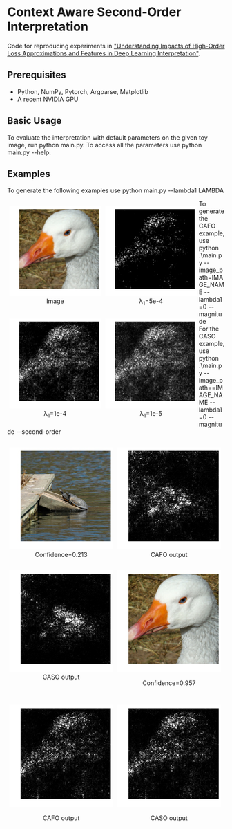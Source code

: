Context Aware Second-Order Interpretation
=====================================

Code for reproducing experiments in ["Understanding Impacts of High-Order Loss Approximations and Features in Deep Learning Interpretation"](https://arxiv.org/abs/1902.00407).


## Prerequisites

- Python, NumPy, Pytorch, Argparse, Matplotlib
- A recent NVIDIA GPU

## Basic Usage

To evaluate the interpretation with default parameters on the given toy image, run python main.py. To access all the parameters use python main.py --help.

## Examples

<p>To generate the following examples use python main.py --lambda1 LAMBDA</p>

<div align = 'center'>
	<figure style='float: left; margin-left: 5px; margin-right: 5px'>
		<img src = 'examples/duck.jpeg' width = '212px'>
	  	<figcaption>Image</figcaption>
	</figure>
	<figure style='float: left; margin-left: 5px; margin-right: 5px'>
		<img src = 'examples/delta_5e-4.png' width = '212px'>
	  	<figcaption>&#955;<sub>1</sub>=5e-4</figcaption>
	</figure>
	<figure style='float: left; margin-left: 5px; margin-right: 5px'>
		<img src = 'examples/delta_1e-4.png' width = '212px'>
		<figcaption>&#955;<sub>1</sub>=1e-4</figcaption>
	</figure>
	<figure style='float: left; margin-left: 5px; margin-right: 5px'>
		<img src = 'examples/delta_1e-5.png' width = '212px'>
		<figcaption>&#955;<sub>1</sub>=1e-5</figcaption>
	</figure>
</div>

To generate the CAFO example, use python .\main.py --image_path=IMAGE_NAME --lambda1=0 --magnitude <br>
For the CASO example, use python .\main.py --image_path==IMAGE_NAME --lambda1=0 --magnitude --second-order

<div align = 'center'>
	    <figure style='float: left; margin-left: 5px; margin-right: 5px'>
			<img src = 'examples/turtle.jpeg' width = '240px'>
	  		<figcaption>Confidence=0.213</figcaption>
	    </figure>
	    <figure style='float: left; margin-left: 5px; margin-right: 5px'>
			<img src = 'examples/turtle_cafo.png' width = '240px'>
			<figcaption>CAFO output</figcaption>
	    </figure>
	    <figure style='float: left; margin-left: 5px; margin-right: 5px'>
			<img src = 'examples/turtle_caso.png' width = '240px'>
			<figcaption>CASO output</figcaption>
	    </figure>
</div>

<div align = 'center'>
	    <figure style='float: left; margin-left: 5px; margin-right: 5px'>
			<img src = 'examples/duck.jpeg' width = '240px'>
	  		<p align="center">Confidence=0.957</p>
	    </figure>
	    <figure style='float: left; margin-left: 5px; margin-right: 5px'>
			<img src = 'examples/duck_cafo.png' width = '240px'>
			<p align="center">CAFO output</p>
	    </figure>
	    <figure style='float: left; margin-left: 5px; margin-right: 5px'>
			<img src = 'examples/duck_caso.png' width = '240px'>
			<p align="center">CASO output</p>
	    </figure>
</div>
